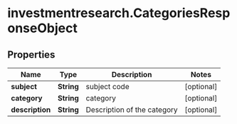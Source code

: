 # investmentresearch.CategoriesResponseObject

## Properties

Name | Type | Description | Notes
------------ | ------------- | ------------- | -------------
**subject** | **String** | subject code | [optional] 
**category** | **String** | category | [optional] 
**description** | **String** | Description of the category | [optional] 


